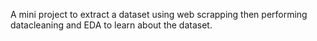 A mini project to extract a dataset using web scrapping then performing datacleaning and EDA to learn about the dataset.

